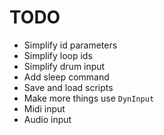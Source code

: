 # TODO

- Simplify id parameters
- Simplify loop ids
- Simplify drum input
- Add sleep command
- Save and load scripts 
- Make more things use `DynInput`
- Midi input
- Audio input